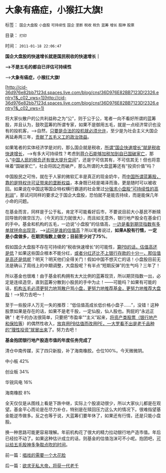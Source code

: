 # 大象有癌症，小猴扛大旗!

标签： `国企大盘股` `小盘股` `可持续性` `国企` `垄断` `税收` `税负` `蓝筹` `增长` `股神` `股票` 

目录： `打印`

时间： `2011-01-18 22:06:47`

**国企大盘股的快速增长就是国民税收的快速增长｜**

**——>不是五毛的都自已评估可持续性**

——>**大象有癌症，小猴扛大旗!**

[http://cid-36d976e82bb7123d.spaces.live.com/blog/cns!36D976E82BB7123D!2326.entry?&_c02_vws=1](http://cid-36d976e82bb7123d.spaces.live.com/blog/cns!36D976E82BB7123D!2326.entry?&_c02_vws=1)

将大家伙散户的公共利益称之为“公”，则于公于公，笔者一向不看好所谓的蓝筹股，并且认为，鼓吹蓝筹的所谓专家，如果不是御用五毛，就是一点经济常识也没有的投机客，——>自然，[只要是合法的投机就必须允许](../../../2010/1/28/投机如何才能危害社会？.md)，至少是为社会主义大国企再延寿两三年，[贡献了五毛义工的政治效益](../../../2009/8/24/先富起来的五毛义工慈善活动.md)。

如果笔者的实体经济学是对的，那么国企就是税收，[所谓“国企快速增长”就是税收快速增长](../../../2009/9/16/国民税负强度要算上行政垄断.md)，——>有多大可持续性？考虑到[蒋介石能够加税加到自已国破家亡](../../../2011/1/16/亡蒋介石者，蒋介石也.md)，那么“[中国人民的税负还有很大提升空间](../../../2010/10/2/税负轻还是重？纳税还是保护费？.md)”，还是宁可信其有，不可信其无！但也将意味着“国破家亡”，社会将因之而破产，那么所谓的大盘蓝筹还有“投资价值”吗？

中国股民之可怜，就在于人家的微软汇丰是真正的现金奶牛，而[中国所谓蓝筹股，靠的是特权许可证带来的垄断权益](../../../2009/8/1/放弃国企垄断去特权，让民企对税收作出贡献.md)，本身既已经是竭泽而渔，更是随时可以被收回。如果说在中国这等国企特权横行霸道的社会里过[分强求小盘股“可持续性的高利润](../../../2009/6/2/和指数涨跌比输赢？市销率和小盘股估值.md)”，那试问同样的要求之于国企大盘股，恐怕就不是能否持续，而是能保几年小命的问题。

在基金而言，同样是于公于私，肯定不可能看好后市，不要说目前大小基民不断赎回导致的做空压力，（今天的压力就很大），而且如无意外，银行地产股全在基金们的手中。基金和机构的五毛，一边说“小盘股”的估值高，[一边是看到期货指数有多单就拼命出现货](../../../2010/1/11/甲流的历史是这样制造的；指数期货和融资融券利好小盘.md)，——>[试问是谁的估值高](../../../2008/3/20/房地产金融股高出国际平均估值水平几十倍.md)？所以笔者说过，**如果A股有行情，一定是小盘做多，在期货指数上做空；目前至少对了75%**。

假如国企大盘股不存在可持续的“税收快速增长”的可能性，[算PB的话，估值高还是低](../../../2008/3/14/蓝筹投机后果严重.md)？如果这些国企根本不能分红，[或者分红还比不上银行存款的十分一，那估值是高还是低呢](../../../2010/3/26/计划经济社会里资本泡沫是腐败的晴雨表.md)？明天？明天他们全得关门！假如中国不想灭亡的话！小盘股目前无法是确认了周线上的中期调整，大盘股呢？有半点“短期反弹”的生气吗？三年了！

所以基金也很难！由于基金机构拥有太大比例的蓝筹现货，所以期货指数一出，必定是连续造空，直到蓝筹分散到小股民的手中为止！——可能吗？如果有可能的话，[机构五毛必须更努力地骂散户骂小盘，更努力地推荐基金，更努力地推荐大盘股](../../../2010/7/1/股评家骂散户，骂市场经济，骂创业板，骂买卖自愿.md)！——>努力去吧～！

至于一些股评人万无一失的推荐：“低估值高成长低价格小盘子……”，没错！这种股票如果是存在的话，如果不是老千股，一定仙股，仙人股也。狗屁的“永远正确”！老千的办法很简单，只要把“市盈率”“主义”起来，[将资产类股票（银行地产和保险等](../../../2007/9/26/从万科看地产股股价泡沫.md)）的偶然性收入，[放弃用PB估值而改用PE，一大罗看不出是老千品种的“理性投资”就冒出来](../../../2007/9/22/地产股宜用市净率估值，地产股投机泡沫浓重.md)了。努力去吧！

**基金抱团银行地产股造市值的年度任务完成了**

清仓中南传媒，买了四只新股，补了海南橡胶。仓位100%。今天微微阴。

中小板 42%

创业板 34%

华锐风电 16%

海南橡胶 8%

全天仅仅是从图线上看是下跌中继，实际上个股波动很少，所以大家伙儿都是在观望。基金平心而论是在尽力补仓，特别是在赎回压力这么大的情况下。很难指望基金能逆市做多。反之也等于说，大蓝筹们要年休了，如果还有行情，还是只能小盘股。

换一种思路可能更容易理解。年前机构花了很大的精力拉动银行地产造市值。年后已经拉不动了。如果这种估计成立的话，则基金的估值泡沫可不小呢。抱团吧，[可以给五毛股神多争取点吹的时间](../../../2010/9/14/股票市场价格陪审团！.md)。



前一篇：[唱戏的需要一个大花脸](../../../2011/1/17/唱戏的需要一个大花脸.md)

后一篇：[欲求无私大帝，将获一代老千](../../../2011/1/18/欲求无私大帝，将获一代老千.md)